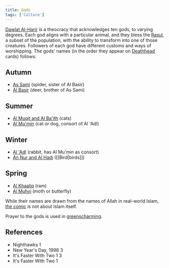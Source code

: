 ```yaml
---
title: Gods
tags: ['Culture']
---
```

[Dawlat Al-Harir](wiki/Dawlat%20al-harir.md) is a theocracy that acknowledges ten gods, to varying degrees. Each god aligns with a particular animal, and they bless the [Rasul](wiki/rasul.md), a subset of the population, with the ability to transform into one of those creatures. Followers of each god have different customs and ways of worshipping. The gods' names (in the order they appear on [Deathhead](wiki/deathhead.md) cards) follows:
## Autumn
- [As Sami](wiki/as-sami.md) (spider, sister of Al Basir)
- [Al Basir](wiki/al-basir.md) (deer, brother of As Sami)
## Summer
- [Al Muqit and Al Ba'ith](wiki/al-muqit-and-al-baith.md) (cats)
- [Al Mu'min](wiki/al-mumin.md) (cat or dog, consort of Al 'Adl)
## Winter
- [Al 'Adl](wiki/al-adl.md) (rabbit, has Al Mu'min as consort)
- [An Nur and Al Hadi](wiki/an-nur-and-al-hadi.md) ([[Bird|birds]])
## Spring
- [Al Khaaliq](wiki/al-khaaliq.md) (ram)
- [Al Muhyi](wiki/al-muhyi.md) (moth or butterfly)

While their names are drawn from the names of Allah in real-world Islam, [the comic](wiki/README.md) is not about Islam itself.

Prayer to the gods is used in [greenscharming](wiki/greenscharming.md).

## References
- Nighthawks 1
- New Year's Day, 1998 3
- It's Faster With Two 1
 3
- It's Faster With Two 1
